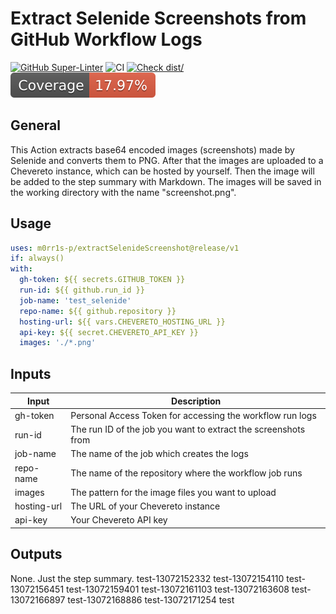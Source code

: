 # Extract Selenide Screenshots from GitHub Workflow Logs

[![GitHub Super-Linter](https://github.com/actions/typescript-action/actions/workflows/linter.yml/badge.svg)](https://github.com/super-linter/super-linter)
![CI](https://github.com/actions/typescript-action/actions/workflows/ci.yml/badge.svg)
[![Check dist/](https://github.com/actions/typescript-action/actions/workflows/check-dist.yml/badge.svg)](https://github.com/actions/typescript-action/actions/workflows/check-dist.yml)
[![Coverage](./badges/coverage.svg)](./badges/coverage.svg)

## General

This Action extracts base64 encoded images (screenshots) made by Selenide and
converts them to PNG. After that the images are uploaded to
a Chevereto instance, which can be hosted by yourself. Then
the image will be added to the step summary with Markdown. The images will be
saved in the working directory with the name "screenshot<index>.png".

## Usage

```yaml
uses: m0rr1s-p/extractSelenideScreenshot@release/v1
if: always()
with:
  gh-token: ${{ secrets.GITHUB_TOKEN }}
  run-id: ${{ github.run_id }}
  job-name: 'test_selenide'
  repo-name: ${{ github.repository }}
  hosting-url: ${{ vars.CHEVERETO_HOSTING_URL }}
  api-key: ${{ secret.CHEVERETO_API_KEY }}
  images: './*.png'
```

## Inputs

| Input       | Description                                                    |
|-------------|----------------------------------------------------------------|
| gh-token    | Personal Access Token for accessing the workflow run logs      |
| run-id      | The run ID of the job you want to extract the screenshots from |
| job-name    | The name of the job which creates the logs                     |
| repo-name   | The name of the repository where the workflow job runs         |
| images      | The pattern for the image files you want to upload             |
| hosting-url | The URL of your Chevereto instance                             |
| api-key     | Your Chevereto API key                                         |


## Outputs

None. Just the step summary. 
test-13072152332
test-13072154110
test-13072156451
test-13072159401
test-13072161103
test-13072163608
test-13072166897
test-13072168886
test-13072171254
test
